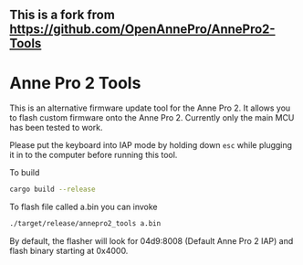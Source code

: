 ## This is a fork from https://github.com/OpenAnnePro/AnnePro2-Tools

# Anne Pro 2 Tools

This is an alternative firmware update tool for the Anne Pro 2.
It allows you to flash custom firmware onto the Anne Pro 2.
Currently only the main MCU has been tested to work.

Please put the keyboard into IAP mode by holding down `esc` while
plugging it in to the computer before running this tool.

To build
```bash
cargo build --release
```

To flash file called a.bin you can invoke

```bash
./target/release/annepro2_tools a.bin
```

By default, the flasher will look for 04d9:8008 (Default Anne Pro 2 IAP)
and flash binary starting at 0x4000. 
